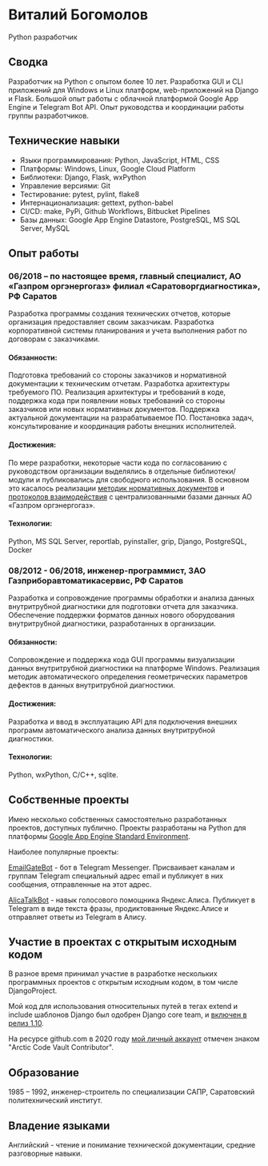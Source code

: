 # Виталий Богомолов

Python разработчик


## Сводка

Разработчик на Python с опытом более 10 лет.
Разработка GUI и CLI приложений для Windows и Linux платформ, web-приложений на Django и Flask.
Большой опыт работы с облачной платформой Google App Engine и Telegram Bot API.
Опыт руководства и координации работы группы разработчиков.


## Технические навыки

- Языки программирования: Python, JavaScript, HTML, CSS
- Платформы: Windows, Linux, Google Cloud Platform
- Библиотеки: Django, Flask, wxPython
- Управление версиями: Git
- Тестирование: pytest, pylint, flake8
- Интернационализация: gettext, python-babel
- CI/CD: make, PyPi, Github Workflows, Bitbucket Pipelines
- Базы данных: Google App Engine Datastore, PostgreSQL, MS SQL Server, MySQL


## Опыт работы

### 06/2018 – по настоящее время, главный специалист, АО «Газпром оргэнергогаз» филиал «Саратоворгдиагностика», РФ Саратов

Разработка программы создания технических отчетов, которые организация предоставляет своим заказчикам.
Разработка корпоративной системы планирования и учета выполнения работ по договорам с заказчиками.

#### Обязанности:

Подготовка требований со стороны заказчиков и нормативной документации к техническим отчетам.
Разработка архитектуры требуемого ПО.
Реализация архитектуры и требований в коде, поддержка кода при появлении новых требований со стороны заказчиков или новых нормативных документов.
Поддержка актуальной документации на разрабатываемое ПО.
Постановка задач, консультирование и координация работы внешних исполнителей.

#### Достижения:

По мере разработки, некоторые части кода по согласованию с руководством организации выделялись в отдельные библиотеки/модули и публиковались для свободного использования.
В основном это касалось реализации [методик нормативных документов](https://github.com/vb64/oeg.feature.class) и [протоколов взаимодействия](https://github.com/vb64/oeg.infotech.xml) с централизованными базами данных АО «Газпром оргэнергогаз».

#### Технологии: 

Python, MS SQL Server, reportlab, pyinstaller, grip, Django, PostgreSQL, Docker

### 08/2012 - 06/2018, инженер-программист, ЗАО Газприборавтоматикасервис, РФ Саратов

Разработка и сопровождение программы обработки и анализа данных внутритрубной диагностики для подготовки отчета для заказчика.
Обеспечение поддержки форматов данных нового оборудования внутритрубной диагностики, разработанных в организации.

#### Обязанности:

Сопровождение и поддержка кода GUI программы визуализации данных внутритрубной диагностики на платформе Windows.
Реализация методик автоматического определения геометрических параметров дефектов в данных внутритрубной диагностики.

#### Достижения:

Разработка и ввод в эксплуатацию API для подключения внешних программ автоматического анализа данных внутритрубной диагностики.

#### Технологии: 

Python, wxPython, C/C++, sqlite.


## Собственные проекты

Имею несколько собственных самостоятельно разработанных проектов, доступных публично. Проекты разработаны на Python для платформы [Google App Engine Standard Environment](https://cloud.google.com/appengine/docs/standard/).

Наиболее популярные проекты:

[EmailGateBot](https://vb64.github.io/telegram.email.notify/docs/ru/guide.html) - бот в Telegram Messenger. Присваивает каналам и группам Telegram специальный адрес email и публикует в них сообщения, отправленные на этот адрес.

[AlicaTalkBot](https://zen.yandex.ru/media/id/5a7c88094bf16140b018eb53/razgovor-s-telegoi-iandeksalisa-i-telegram-5cdbef3273f29b00b2d98a13) - навык голосового помощника Яндекс.Алиса. Публикует в Telegram в виде текста фразы, продиктованные Яндекс.Алисе и отправляет ответы из Telegram в Алису.


## Участие в проектах с открытым исходным кодом

В разное время принимал участие в разработке нескольких программных проектов с открытым исходным кодом, в том числе DjangoProject. 

Мой код для использования относительных путей в тегах extend и include шаблонов Django был одобрен Django core team, и [включен в релиз 1.10](https://github.com/django/django/commit/aec4f97555cbfc9d14d698f61d43a478f5911661).

На ресурсе github.com в 2020 году [мой личный аккаунт](https://github.com/vb64) отмечен знаком "Arctic Code Vault Contributor".


## Образование

1985 – 1992, инженер-строитель по специализации САПР, Саратовский политехнический институт.


## Владение языками

Английский - чтение и понимание технической документации, средние разговорные навыки.
